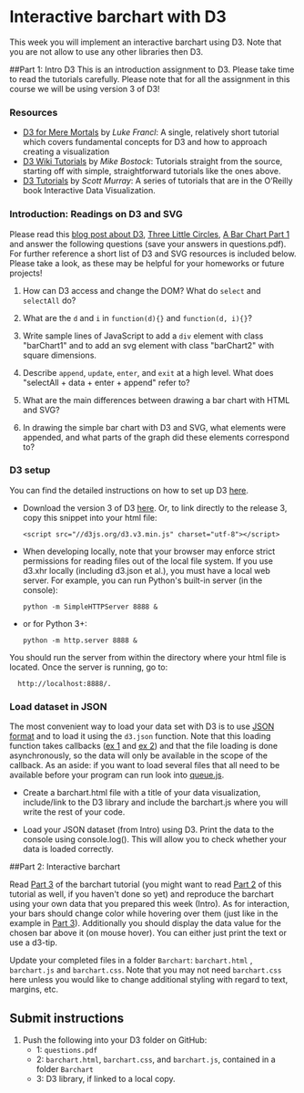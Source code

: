 # Interactive barchart with D3

This week you will implement an interactive barchart using D3. Note that you are not allow to use any other libraries then D3.

##Part 1: Intro D3
This is an introduction assignment to D3. Please take time to read the tutorials carefully. 
Please note that for all the assignment in this course we will be using version 3 of D3!


[D3website]: http://d3js.org/

### Resources

* [D3 for Mere Mortals] by *Luke Francl*: A single, relatively short tutorial
  which covers fundamental concepts for D3 and how to approach creating a
  visualization
* [D3 Wiki Tutorials] by *Mike Bostock*: Tutorials straight from the source,
  starting off with simple, straightforward tutorials like the ones above.
* [D3 Tutorials] by *Scott Murray*: A series of tutorials that are in the
  O’Reilly book Interactive Data Visualization.

[D3 for Mere Mortals]: http://www.recursion.org/d3-for-mere-mortals/
[D3 Wiki Tutorials]: https://github.com/mbostock/d3/wiki/Tutorials
[D3 Tutorials]: http://alignedleft.com/tutorials/d3/


### Introduction: Readings on D3 and SVG

Please read this [blog post about D3], [Three Little Circles], [A Bar Chart
Part 1] and answer the following questions (save your answers in questions.pdf).
For further reference a short list
of D3 and SVG resources is included below. Please take a look, as these may be
helpful for your homeworks or future projects!

[blog post about D3]: http://www.jeromecukier.net/blog/2013/03/05/d3-tutorial-at-strata-redux/
[Three Little Circles]: http://mbostock.github.io/d3/tutorial/circle.html
[A Bar Chart Part 1]: http://mbostock.github.io/d3/tutorial/bar-1.html

1. How can D3 access and change the DOM? What do `select` and `selectAll` do?

2. What are the `d` and `i` in `function(d){}` and `function(d, i){}`?

3. Write sample lines of JavaScript to add a `div` element with class
   "barChart1" and to add an svg element with class "barChart2" with square
   dimensions.

4. Describe `append`, `update`, `enter`, and `exit` at a high level. What does
   "selectAll + data + enter + append" refer to?

5. What are the main differences between drawing a bar chart with HTML and SVG?

6. In drawing the simple bar chart with D3 and SVG, what elements were
   appended, and what parts of the graph did these elements correspond to?

### D3 setup
You can find the detailed instructions on how to set up D3 [here][1].

[1]: https://github.com/mbostock/d3/wiki

*  Download the version 3 of D3 [here][2]. Or, to link directly to the release 3, copy this snippet into your html file:

      `<script src="//d3js.org/d3.v3.min.js" charset="utf-8"></script>`

* When developing locally, note that your browser may enforce strict permissions for reading files out of the local file system. If you use d3.xhr locally (including d3.json et al.), you must have a local web server. For example, you can run Python's built-in server (in the console):

      python -m SimpleHTTPServer 8888 &

* or for Python 3+:

      python -m http.server 8888 &

You should run the server from within the directory where your html file is located. Once the server is running, go to:

      http://localhost:8888/.


### Load dataset in JSON

The most convenient way to load your data set with D3 is to use [JSON format] and to
load it using the `d3.json` function. 
Note that this loading function takes callbacks ([ex 1] and [ex 2]) and that the
file loading is done asynchronously, so the data will only be available in
the scope of the callback. As an aside: if you want to load several files
that all need to be available before your program can run look into 
[queue.js].

* Create a barchart.html file with a title of your data visualization, include/link to the D3 library and include the barchart.js where you will write the rest of your code.

* Load your JSON dataset (from Intro) using D3. Print the data to the console using console.log(). This will allow you to check whether your data is loaded correctly. 

[JSON format]: http://www.w3schools.com/json/
[ex 1]:http://recurial.com/programming/understanding-callback-functions-in-javascript/
[ex 2]:http://javascriptissexy.com/understand-javascript-callback-functions-and-use-them/
[2]: https://github.com/mbostock/d3/releases   
[queue.js]: https://github.com/mbostock/queue
[KNMI webpage]: http://projects.knmi.nl/klimatologie/daggegevens/selectie.cgi

##Part 2: Interactive barchart

Read [Part 3] of the barchart tutorial (you might want to read [Part 2] of this tutorial as well, if you haven't done so yet) and reproduce the barchart using your own data that you prepared this week (Intro).
As for interaction, your bars should change color while hovering over them (just like in the example in [Part 3]).
Additionally you should display the data value for the chosen bar above it (on mouse hover). You can either just print the text or use a d3-tip. 

[Part 3]: https://bost.ocks.org/mike/bar/3/
[Part 2]: https://bost.ocks.org/mike/bar/2/

Update your completed files in a folder `Barchart`: `barchart.html` , `barchart.js` and
`barchart.css`.  Note that you may not need `barchart.css` here unless you
would like to change additional styling with regard to text, margins, etc.


## Submit instructions

1. Push the following into your D3 folder on GitHub:
   * 1: `questions.pdf`
   * 2: `barchart.html`, `barchart.css`, and `barchart.js`, contained in a folder `Barchart`
   * 3: D3 library, if linked to a local copy.
